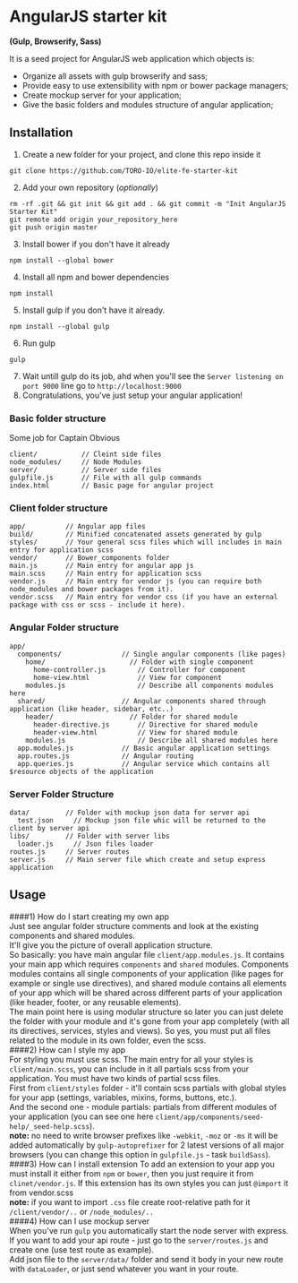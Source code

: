 # AngularJS starter kit
**(Gulp, Browserify, Sass)**  

It is a seed project for AngularJS web application which objects is:
- Organize all assets with gulp browserify and sass;
- Provide easy to use extensibility with npm or bower package managers;
- Create mockup server for your application;
- Give the basic folders and modules structure of angular application;

## Installation

1) Create a new folder for your project, and clone this repo inside it
```
git clone https://github.com/TORO-IO/elite-fe-starter-kit
```
2) Add your own repository (*optionally*)
```
rm -rf .git && git init && git add . && git commit -m "Init AngularJS Starter Kit"
git remote add origin your_repository_here
git push origin master
```
3) Install bower if you don't have it already
```
npm install --global bower
```
4) Install all npm and bower dependencies
```
npm install
```
5) Install gulp if you don't have it already.
```
npm install --global gulp
```
6) Run gulp
```
gulp
```
7) Wait untill gulp do its job, ahd when you'll see the `Server listening on port 9000` line go to `http://localhost:9000`  
8) Congratulations, you've just setup your angular application!

### Basic folder structure
Some job for Captain Obvious
```
client/           // Cleint side files
node_modules/     // Node Modules
server/           // Server side files
gulpfile.js       // File with all gulp commands
index.html        // Basic page for angular project
```

### Client folder structure

```
app/          // Angular app files
build/        // Minified concatenated assets generated by gulp
styles/       // Your general scss files which will includes in main entry for application scss
vendor/       // Bower_components folder
main.js       // Main entry for angular app js
main.scss     // Main entry for application scss
vendor.js     // Main entry for vendor js (you can require both node_modules and bower packages from it).
vendor.scss   // Main entry for vendor css (if you have an external package with css or scss - include it here).
```

### Angular Folder structure
```
app/
  components/               // Single angular components (like pages)
    home/                     // Folder with single component
      home-controller.js        // Controller for component
      home-view.html            // View for component
    modules.js                  // Describe all components modules here
  shared/                   // Angular components shared through application (like header, sidebar, etc..)
    header/                   // Folder for shared module
      header-directive.js       // Directive for shared module
      header-view.html          // View for shared module
    modules.js                  // Describe all shared modules here
  app.modules.js            // Basic angular application settings
  app.routes.js             // Angular routing
  app.queries.js            // Angular service which contains all $resource objects of the application
```

### Server Folder Structure
```
data/         // Folder with mockup json data for server api
  test.json     // Mockup json file whic will be returned to the client by server api
libs/         // Folder with server libs
  loader.js     // Json files loader
routes.js     // Server routes
server.js     // Main server file which create and setup express application
```
## Usage
####1) How do I start creating my own app  
Just see angular folder structure comments and look at the existing components and shared modules.  
It'll give you the picture of overall application structure.  
So basically: you have main angular file `client/app.modules.js`. It contains your main app which requires `components` and `shared` modules. Components modules contains all single components of your application (like pages for example or single use directives), and shared module contains all elements of your app which will be shared across different parts of your application (like header, footer, or any reusable elements).  
The main point here is using modular structure so later you can just delete the folder with your module and it's gone from your app completely (with all its directives, services, styles and views). So yes, you must put all files related to the module in its own folder, even the scss.  
####2) How can I style my app  
For styling you must use scss. The main entry for all your styles is `client/main.scss`, you can include in it all partials scss from your application. You must have two kinds of partial scss files.  
First from `client/styles` folder - it'll contain scss partials with global styles for your app (settings, variables, mixins, forms, buttons, etc.).  
And the second one - module partials: partials from different modules of your application (you can see one here `client/app/components/seed-help/_seed-help.scss`).  
**note:** no need to write browser prefixes like `-webkit`, `-moz` or `-ms` it will be added automatically by `gulp-autoprefixer` for 2 latest versions of all major browsers (you can change this option in `gulpfile.js` - task `buildSass`).  
####3) How can I install extension
To add an extension to your app you must install it either from `npm` or `bower`, then you just require it from `clinet/vendor.js`.
If this extension has its own styles you can just `@import` it from vendor.scss  
**note:** if you want to import `.css` file create root-relative path for it `/client/vendor/..` or `/node_modules/..`  
####4) How can I use mockup server  
When you've run `gulp` you automatically start the node server with express.    
If you want to add your api route - just go to the `server/routes.js` and create one (use test route as example).  
Add json file to the `server/data/` folder and send it body in your new route with `dataLoader`, or just send whatever you want in your route.
